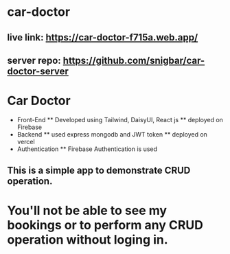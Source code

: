 # car-doctor
## live link: https://car-doctor-f715a.web.app/
## server repo: https://github.com/snigbar/car-doctor-server

# Car Doctor
* Front-End
** Developed using Tailwind, DaisyUI, React js
** deployed on Firebase
* Backend
** used express mongodb and JWT token
** deployed on vercel
* Authentication
** Firebase Authentication is used

## This is a simple app to demonstrate CRUD operation.
# You'll not be able to see my bookings or to perform any CRUD operation without loging in.
